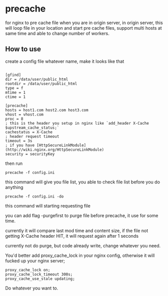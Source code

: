 <!-----------------------------

- File Name : README.md

- Purpose :

- Creation Date : 03-25-2014

- Last Modified : Mon 31 Mar 2014 10:17:41 PM UTC

- Created By : Kiyor

------------------------------->

# precache

for nginx to pre cache file when you are in origin server, in origin server, this will loop file in your location and start pre cache files, support multi hosts at same time and able to change number of workers.

## How to use

create a config file whatever name, make it looks like that

```

[gfind]
dir = /data/user/public_html
rootdir = /data/user/public_html
type = f
mtime = 1
ctime = 1

[precache]
hosts = host1.com host2.com host3.com
vhost = vhost.com
proc = 8
; this is the header you setup in nginx like `add_header X-Cache $upstream_cache_status;`
cachestatus = X-Cache
; header request timeout
timeout = 3s
; if you have [HttpSecureLinkModule](http://wiki.nginx.org/HttpSecureLinkModule)
security = securityKey

```

then run

`precache -f config.ini`
  
this command will give you file list, you able to check file list before you do anything
  

`precache -f config.ini -do`
  
this command will starting requesting file

you can add flag -purgefirst to purge file before precache, it use for some time.
  
currently it will compare last mod time and content size, if the file not getting X-Cache header HIT, it will request again after 1 seconds

currently not do purge, but code already write, change whatever you need.
  
You'd better add proxy_cache_lock in your nginx config, otherwise it will fucked up your nginx server;
  
```
proxy_cache_lock on;
proxy_cache_lock_timeout 300s;
proxy_cache_use_stale updating;

```

Do whatever you want to.
